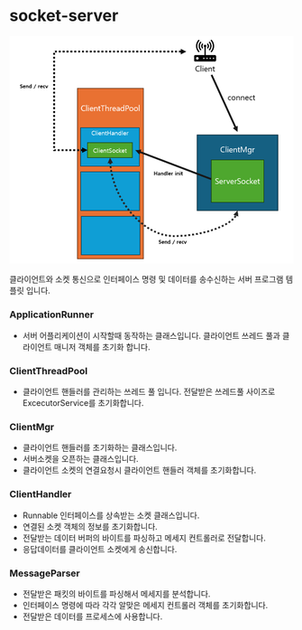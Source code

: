 # socket-server

![서버-소켓](./socket-server-draw.png)

클라이언트와 소켓 통신으로 인터페이스 명령 및 데이터를 송수신하는 서버 프로그램 템플릿 입니다.

### ApplicationRunner
- 서버 어플리케이션이 시작할때 동작하는 클래스입니다. 클라이언트 쓰레드 풀과 클라이언트 매니저 객체를 초기화 합니다.

### ClientThreadPool
- 클라이언트 핸들러를 관리하는 쓰레드 풀 입니다. 전달받은 쓰레드풀 사이즈로 ExcecutorService를 초기화합니다.

### ClientMgr
- 클라이언트 핸들러를 초기화하는 클래스입니다.
- 서버소켓을 오픈하는 클래스입니다.
- 클라이언트 소켓의 연결요청시 클라이언트 핸들러 객체를 초기화합니다.

### ClientHandler
- Runnable 인터페이스를 상속받는 소켓 클래스입니다.
- 연결된 소켓 객체의 정보를 초기화합니다.
- 전달받는 데이터 버퍼의 바이트를 파싱하고 메세지 컨트롤러로 전달합니다.
- 응답데이터를 클라이언트 소켓에게 송신합니다.

### MessageParser
- 전달받은 패킷의 바이트를 파싱해서 메세지를 분석합니다.
- 인터페이스 명령에 따라 각각 알맞은 메세지 컨트롤러 객체를 초기화합니다.
- 전달받은 데이터를 프로세스에 사용합니다.
